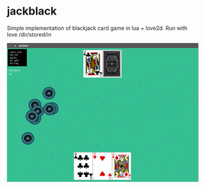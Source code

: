 # jackblack
Simple implementation of blackjack card game in lua + love2d.
Run with love /dir/stored/in

![alt text](https://github.com/bizzfuzz/jackblack/blob/master/ss/Screenshot%20from%202018-06-06%2014-59-04.png)
